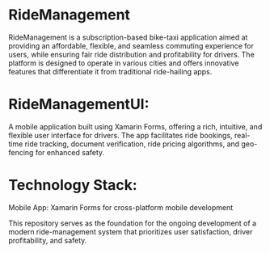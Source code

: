 # RideManagement
RideManagement is a subscription-based bike-taxi application aimed at providing an affordable, flexible, and seamless commuting experience for users, while ensuring fair ride distribution and profitability for drivers. The platform is designed to operate in various cities and offers innovative features that differentiate it from traditional ride-hailing apps.

# RideManagementUI: 
A mobile application built using Xamarin Forms, offering a rich, intuitive, and flexible user interface for drivers. The app facilitates ride bookings, real-time ride tracking, document verification, ride pricing algorithms, and geo-fencing for enhanced safety.

# Technology Stack:
Mobile App: Xamarin Forms for cross-platform mobile development

This repository serves as the foundation for the ongoing development of a modern ride-management system that prioritizes user satisfaction, driver profitability, and safety.
